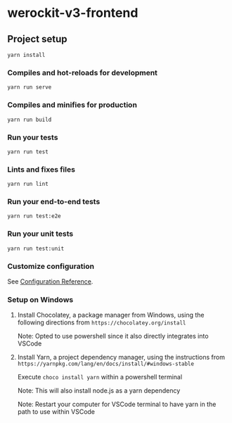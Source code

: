 # werockit-v3-frontend

## Project setup
```
yarn install
```

### Compiles and hot-reloads for development
```
yarn run serve
```

### Compiles and minifies for production
```
yarn run build
```

### Run your tests
```
yarn run test
```

### Lints and fixes files
```
yarn run lint
```

### Run your end-to-end tests
```
yarn run test:e2e
```

### Run your unit tests
```
yarn run test:unit
```

### Customize configuration
See [Configuration Reference](https://cli.vuejs.org/config/).

### Setup on Windows
1. Install Chocolatey, a package manager from Windows, using the following directions from `https://chocolatey.org/install`

    Note: Opted to use powershell since it also directly integrates into VSCode

2. Install Yarn, a project dependency manager, using the instructions from `https://yarnpkg.com/lang/en/docs/install/#windows-stable`

    Execute ```choco install yarn``` within a powershell terminal

    Note: This will also install node.js as a yarn dependency

    Note: Restart your computer for VSCode terminal to have yarn in the path to use within VSCode
